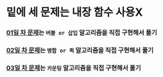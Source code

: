 # 밑에 세 문제는 내장 함수 사용X 
### [01일 차 문제](https://www.acmicpc.net/problem/2750)는 `버블 or 삽입` 알고리즘을 직접 구현해서 풀기 
### [02일 차 문제](https://www.acmicpc.net/problem/2751)는 `병합 or 퀵` 알고리즘을 직접 구현해서 풀기
### [03일 차 문제](https://www.acmicpc.net/problem/10989)는 `카운팅` 알고리즘을 직접 구현해서 풀기
